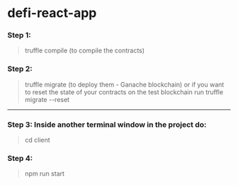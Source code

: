 # defi-react-app
### Step 1: 
> truffle compile (to compile the contracts)
### Step 2: 
> truffle migrate (to deploy them - Ganache blockchain)
or if you want to reset the state of your contracts on the test blockchain run
> truffle migrate --reset
--------------------------------------------
### Step 3: Inside another terminal window in the project do:
> cd client
### Step 4:
> npm run start 
